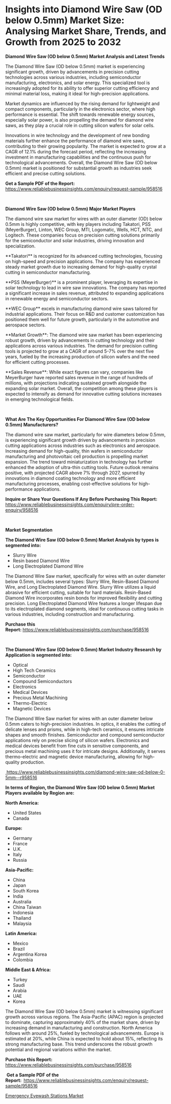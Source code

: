 <p><h1>Insights into Diamond Wire Saw (OD below 0.5mm) Market Size: Analysing Market Share, Trends, and Growth from 2025 to 2032</h1></p><p><strong>Diamond Wire Saw (OD below 0.5mm) Market Analysis and Latest Trends</strong></p>
<p><p>The Diamond Wire Saw (OD below 0.5mm) market is experiencing significant growth, driven by advancements in precision cutting technologies across various industries, including semiconductor manufacturing, electronics, and solar energy. This specialized tool is increasingly adopted for its ability to offer superior cutting efficiency and minimal material loss, making it ideal for high-precision applications.</p><p>Market dynamics are influenced by the rising demand for lightweight and compact components, particularly in the electronics sector, where high performance is essential. The shift towards renewable energy sources, especially solar power, is also propelling the demand for diamond wire saws, as they play a crucial role in cutting silicon wafers for solar cells.</p><p>Innovations in wire technology and the development of new bonding materials further enhance the performance of diamond wire saws, contributing to their growing popularity. The market is expected to grow at a CAGR of 12.1% during the forecast period, reflecting the increasing investment in manufacturing capabilities and the continuous push for technological advancements. Overall, the Diamond Wire Saw (OD below 0.5mm) market is positioned for substantial growth as industries seek efficient and precise cutting solutions.</p></p>
<p><strong>Get a Sample PDF of the Report:&nbsp;</strong> <a href="https://www.reliablebusinessinsights.com/enquiry/request-sample/958516?utm_campaign=2789&utm_medium=2&utm_source=Github&utm_content=ia&utm_term=21032025&utm_id=diamond-wire-saw-od-below-05mm">https://www.reliablebusinessinsights.com/enquiry/request-sample/958516</a></p>
<p>&nbsp;</p>
<p><strong>Diamond Wire Saw (OD below 0.5mm) Major Market Players</strong></p>
<p><p>The diamond wire saw market for wires with an outer diameter (OD) below 0.5mm is highly competitive, with key players including Takatori, PSS (MeyerBurger), Linton, WEC Group, MTI, Logomatic, Wells, HCT, NTC, and Logitech. These companies focus on precision cutting solutions primarily for the semiconductor and solar industries, driving innovation and specialization.</p><p>**Takatori** is recognized for its advanced cutting technologies, focusing on high-speed and precision applications. The company has experienced steady market growth due to increasing demand for high-quality crystal cutting in semiconductor manufacturing.</p><p>**PSS (MeyerBurger)** is a prominent player, leveraging its expertise in solar technology to lead in wire saw innovations. The company has reported a significant increase in sales revenue, attributed to expanding applications in renewable energy and semiconductor sectors.</p><p>**WEC Group** excels in manufacturing diamond wire saws tailored for industrial applications. Their focus on R&D and customer customization has positioned them well for future growth, particularly in the automotive and aerospace sectors.</p><p>**Market Growth**: The diamond wire saw market has been experiencing robust growth, driven by advancements in cutting technology and their applications across various industries. The demand for precision cutting tools is projected to grow at a CAGR of around 5-7% over the next five years, fueled by the increasing production of silicon wafers and the need for efficient cutting processes.</p><p>**Sales Revenue**: While exact figures can vary, companies like MeyerBurger have reported sales revenue in the range of hundreds of millions, with projections indicating sustained growth alongside the expanding solar market. Overall, the competition among these players is expected to intensify as demand for innovative cutting solutions increases in emerging technological fields.</p></p>
<p>&nbsp;</p>
<p><strong>What Are The Key Opportunities For Diamond Wire Saw (OD below 0.5mm) Manufacturers?</strong></p>
<p><p>The diamond wire saw market, particularly for wire diameters below 0.5mm, is experiencing significant growth driven by advancements in precision cutting applications across industries such as electronics and aerospace. Increasing demand for high-quality, thin wafers in semiconductor manufacturing and photovoltaic cell production is propelling market expansion. The trend toward miniaturization in technology has further enhanced the adoption of ultra-thin cutting tools. Future outlook remains positive, with projected CAGR above 7% through 2027, spurred by innovations in diamond coating technology and more efficient manufacturing processes, enabling cost-effective solutions for high-performance applications.</p></p>
<p><strong>Inquire or Share Your Questions If Any Before Purchasing This Report:</strong> <a href="https://www.reliablebusinessinsights.com/enquiry/pre-order-enquiry/958516?utm_campaign=2789&utm_medium=2&utm_source=Github&utm_content=ia&utm_term=21032025&utm_id=diamond-wire-saw-od-below-05mm">https://www.reliablebusinessinsights.com/enquiry/pre-order-enquiry/958516</a></p>
<p>&nbsp;</p>
<p><strong>Market Segmentation</strong></p>
<p><strong>The Diamond Wire Saw (OD below 0.5mm) Market Analysis by types is segmented into:</strong></p>
<p><ul><li>Slurry Wire</li><li>Resin based Diamond Wire</li><li>Long Electroplated Diamond Wire</li></ul></p>
<p><p>The Diamond Wire Saw market, specifically for wires with an outer diameter below 0.5mm, includes several types: Slurry Wire, Resin-Based Diamond Wire, and Long Electroplated Diamond Wire. Slurry Wire utilizes a liquid abrasive for efficient cutting, suitable for hard materials. Resin-Based Diamond Wire incorporates resin bonds for improved flexibility and cutting precision. Long Electroplated Diamond Wire features a longer lifespan due to its electroplated diamond segments, ideal for continuous cutting tasks in various industries, including construction and manufacturing.</p></p>
<p><strong>Purchase this Report:&nbsp;</strong><a href="https://www.reliablebusinessinsights.com/purchase/958516?utm_campaign=2789&utm_medium=2&utm_source=Github&utm_content=ia&utm_term=21032025&utm_id=diamond-wire-saw-od-below-05mm">https://www.reliablebusinessinsights.com/purchase/958516</a></p>
<p>&nbsp;</p>
<p><strong>The Diamond Wire Saw (OD below 0.5mm) Market Industry Research by Application is segmented into:</strong></p>
<p><ul><li>Optical</li><li>High Tech Ceramics</li><li>Semiconductor</li><li>Compound Semiconductors</li><li>Electronics</li><li>Medical Devices</li><li>Precious Metal Machining</li><li>Thermo-Electric</li><li>Magnetic Devices</li></ul></p>
<p><p>The Diamond Wire Saw market for wires with an outer diameter below 0.5mm caters to high-precision industries. In optics, it enables the cutting of delicate lenses and prisms, while in high-tech ceramics, it ensures intricate shapes and smooth finishes. Semiconductor and compound semiconductor applications rely on precise slicing of silicon wafers. Electronics and medical devices benefit from fine cuts in sensitive components, and precious metal machining uses it for intricate designs. Additionally, it serves thermo-electric and magnetic device manufacturing, allowing for high-quality production.</p></p>
<p><a href="https://www.reliablebusinessinsights.com/diamond-wire-saw-od-below-0-5mm--r958516?utm_campaign=2789&utm_medium=2&utm_source=Github&utm_content=ia&utm_term=21032025&utm_id=diamond-wire-saw-od-below-05mm">&nbsp;https://www.reliablebusinessinsights.com/diamond-wire-saw-od-below-0-5mm--r958516</a></p>
<p><strong>In terms of Region, the Diamond Wire Saw (OD below 0.5mm) Market Players available by Region are:</strong></p>
<p>
    <p> <strong> North America: </strong>
        <ul>
            <li>United States</li>
            <li>Canada</li>
        </ul>
        </p> 
    <p> <strong> Europe: </strong>
        <ul>
            <li>Germany</li>
            <li>France</li>
            <li>U.K.</li>
            <li>Italy</li>
            <li>Russia</li>
        </ul>
        </p> 
    <p> <strong> Asia-Pacific: </strong>
        <ul>
            <li>China</li>
            <li>Japan</li>
            <li>South Korea</li>
            <li>India</li>
            <li>Australia</li>
            <li>China Taiwan</li>
            <li>Indonesia</li>
            <li>Thailand</li>
            <li>Malaysia</li>
        </ul>
        </p> 
    <p> <strong> Latin America: </strong>
        <ul>
            <li>Mexico</li>
            <li>Brazil</li>
            <li>Argentina Korea</li>
            <li>Colombia</li>
        </ul>
        </p> 
    <p> <strong> Middle East & Africa: </strong>
        <ul>
            <li>Turkey</li>
            <li>Saudi</li>
            <li>Arabia</li>
            <li>UAE</li>
            <li>Korea</li>
        </ul>
    </p>
    </p>
<p><p>The Diamond Wire Saw (OD below 0.5mm) market is witnessing significant growth across various regions. The Asia-Pacific (APAC) region is projected to dominate, capturing approximately 40% of the market share, driven by increasing demand in manufacturing and construction. North America follows with around 25%, fueled by technological advancements. Europe is estimated at 20%, while China is expected to hold about 15%, reflecting its strong manufacturing base. This trend underscores the robust growth potential and regional variations within the market.</p></p>
<p><strong>Purchase this Report: </strong><a href="https://www.reliablebusinessinsights.com/purchase/958516?utm_campaign=2789&utm_medium=2&utm_source=Github&utm_content=ia&utm_term=21032025&utm_id=diamond-wire-saw-od-below-05mm">https://www.reliablebusinessinsights.com/purchase/958516</a></p>
<p>&nbsp;<strong>Get a Sample PDF of the Report:&nbsp;&nbsp;</strong><a href="https://www.reliablebusinessinsights.com/enquiry/request-sample/958516?utm_campaign=2789&utm_medium=2&utm_source=Github&utm_content=ia&utm_term=21032025&utm_id=diamond-wire-saw-od-below-05mm">https://www.reliablebusinessinsights.com/enquiry/request-sample/958516</a></p>
<p><strong></strong></p>
<p><p><a href="https://github.com/ccreola81/Market-Research-Report-List-1/blob/main/emergency-eyewash-stations-market.md?utm_campaign=2789&utm_medium=2&utm_source=Github&utm_content=ia&utm_term=21032025&utm_id=diamond-wire-saw-od-below-05mm">Emergency Eyewash Stations Market</a></p></p>